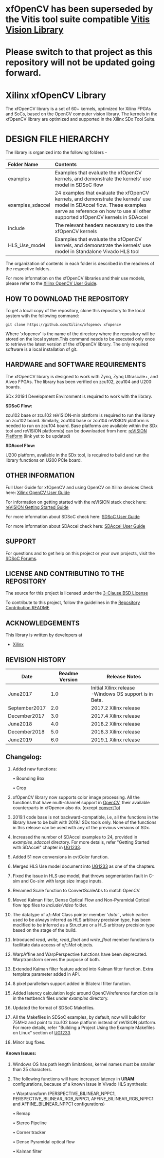 # 
# xfOpenCV has been superseded by the Vitis tool suite compatible [Vitis Vision Library](https://github.com/Xilinx/Vitis_Libraries/tree/master/vision)

# Please switch to that project as this repository will not be updated going forward.

#
#
#
#
#
#
#
#
# Xilinx xfOpenCV Library
The xfOpenCV library is a set of 60+ kernels, optimized for Xilinx FPGAs and SoCs, based on the OpenCV computer vision library. The kernels in the xfOpenCV library are optimized and supported in the Xilinx SDx Tool Suite.

# DESIGN FILE HIERARCHY
The library is organized into the following folders -

| Folder Name | Contents |
| :------------- | :------------- |
| examples | Examples that evaluate the xfOpenCV kernels, and demonstrate the kernels' use model in SDSoC flow |
| examples_sdaccel | 24 examples that evaluate the xfOpenCV kernels, and demonstrate the kernels' use model in SDAccel flow. These examples serve as reference on how to use all other supported xfOpenCV kernels in SDAccel |
| include | The relevant headers necessary to use the xfOpenCV kernels |
| HLS_Use_model | Examples that evaluate the xfOpenCV kernels, and demonstrate the kernels' use model in Standalone Vivado HLS tool |

The organization of contents in each folder is described in the readmes of the respective folders.

For more information on the xfOpenCV libraries and their use models, please refer to the [Xilinx OpenCV User Guide][].

## HOW TO DOWNLOAD THE REPOSITORY
To get a local copy of the repository, clone this repository to the local system with the following command:
```
git clone https://github.com/Xilinx/xfopencv xfopencv
```
Where 'xfopencv' is the name of the directory where the repository will be stored on the local system.This command needs to be executed only once to retrieve the latest version of the xfOpenCV library. The only required software is a local installation of git.

## HARDWARE and SOFTWARE REQUIREMENTS
The xfOpenCV library is designed to work with Zynq, Zynq Ultrascale+, and Alveo FPGAs. The library has been verified on zcu102, zcu104 and U200 boards.

SDx 2019.1 Development Environment is required to work with the library.

**SDSoC Flow:**

zcu102 base or zcu102 reVISION-min platform is required to run the library on zcu102 board. Similarly, zcu104 base or zcu104 reVISION platform is needed to run on zcu104 board. Base platforms are available within the SDx tool and reVISION platform(s) can be downloaded from here: [reVISION Platform] (link yet to be updated)

**SDAccel Flow:**

U200 platform, available in the SDx tool, is required to build and run the library functions on U200 PCIe board.

## OTHER INFORMATION
Full User Guide for xfOpenCV and using OpenCV on Xilinx devices Check here:
[Xilinx OpenCV User Guide][]

For information on getting started with the reVISION stack check here:
[reVISION Getting Started Guide]

For more information about SDSoC check here:
[SDSoC User Guide][]

For more information about SDAccel check here:
[SDAccel User Guide][]

## SUPPORT
For questions and to get help on this project or your own projects, visit the [SDSoC Forums][].

## LICENSE AND CONTRIBUTING TO THE REPOSITORY
The source for this project is licensed under the [3-Clause BSD License][]

To contribute to this project, follow the guidelines in the [Repository Contribution README][]

## ACKNOWLEDGEMENTS
This library is written by developers at
- [Xilinx](http://www.xilinx.com)

## REVISION HISTORY

Date      | Readme Version | Release Notes
--------  |----------------|-------------------------
June2017  | 1.0            | Initial Xilinx release <br> -Windows OS support is in Beta.
September2017  | 2.0            | 2017.2 Xilinx release <br>
December2017  | 3.0            | 2017.4 Xilinx release <br>
June2018  | 4.0            | 2018.2 Xilinx release <br>
December2018  | 5.0            | 2018.3 Xilinx release <br>
June2019  | 6.0            | 2019.1 Xilinx release <br>

## Changelog:
1. Added new functions:

    • Bounding Box

    • Crop

2. xfOpenCV library now supports color image processing. All the functions that have multi-channel support in [OpenCV][], their available counterparts in xfOpencv also do. (except [convertTo](https://github.com/Xilinx/xfopencv/tree/master/examples/convertbitdepth))

3. 2019.1 code base is not backward-compatible, i.e, all the functions in the library have to be built with 2019.1 SDx tools only. None of the functions in this release can be used with any of the previous versions of SDx.


4. Increased the number of SDAccel examples to 24, provided in *examples_sdaccel* directory. For more details, refer "Getting Started with SDAccel" chapter in [UG1233][].

5. Added 51 new conversions in cvtColor function.

6. Merged HLS Use model document into [UG1233][] as one of the chapters.

7. Fixed the issue in HLS use model, that throws segmentation fault in C-sim and Co-sim with large size image inputs.

8. Renamed Scale function to ConvertScaleAbs to match OpenCV.

9. Moved Kalman filter, Dense Optical Flow and Non-Pyramidal Optical flow hpp files to *include/video* folder.

10. The datatype of *xf::Mat* Class pointer member '*data*' , which earlier used to be always inferred as HLS arbitrary precision type, has been modified to be inferred as a Structure or a HLS arbitrary precision type based on the stage of the build.

11. Introduced *read, write, read_float* and *write_float* member functions to facilitate data access of *xf::Mat* objects.

12. WarpAffine and WarpPerspective functions have been deprecated. Warptransform serves the purpose of both.

13. Extended Kalman filter feature added into Kalman filter function. Extra template parameter added in API.

14. 8 pixel parallelism support added in Bilateral filter function.
15. Added latency calculation logic around OpenCV/reference function calls in the testbench files under *examples* directory.

16. Updated the format of SDSoC Makefiles.
17. All the Makefiles in SDSoC examples, by default, now will build for 75MHz and point to zcu102 base platform instead of reVISION platform. For more details, refer "Building a Project Using the Example Makefiles on Linux" section of [UG1233][].

18. Minor bug fixes.

#### Known Issues:
1. Windows OS has path length limitations, kernel names must be smaller than 25 characters.

2. The following functions will have increased latency in **URAM** configurations, because of a known issue in Vivado HLS synthesis:

	• Warptransform  (PERSPECTIVE_BILINEAR_NPPC1, PERSPECTIVE_BILINEAR_RGB_NPPC1,  AFFINE_BILINEAR_RGB_NPPC1 and AFFINE_BILINEAR_NPPC1 configurations)

	• Remap

	• Stereo Pipeline

	• Corner tracker

	• Dense Pyramidal optical flow

	• Kalman filter

  [reVISION Getting Started Guide]: https://github.com/Xilinx/Revision-Getting-Started-Guide
  [HLS Video Library]:
  https://xilinx-wiki.atlassian.net/wiki/spaces/A/pages/18841665/HLS+Video+Library
  [reVISION Platform]: https://github.com/Xilinx/reVISION-Getting-Started-Guide/blob/master/Docs/software-tools-system-requirements.md#32-software
  [SDSoC Forums]: https://forums.xilinx.com/t5/SDSoC-Development-Environment/bd-p/sdsoc
  [SDSoC User Guide]: https://www.xilinx.com/support/documentation/sw_manuals/xilinx2019_1/ug1027-sdsoc-user-guide.pdf
  [3-Clause BSD License]: LICENSE.txt
  [Repository Contribution README]: CONTRIBUTING.md
  [Xilinx OpenCV User Guide]: https://www.xilinx.com/support/documentation/sw_manuals/xilinx2019_1/ug1233-xilinx-opencv-user-guide.pdf
  [UG1233]:
  https://www.xilinx.com/support/documentation/sw_manuals/xilinx2019_1/ug1233-xilinx-opencv-user-guide.pdf
  [SDAccel User Guide]:
  https://www.xilinx.com/support/documentation/sw_manuals/xilinx2019_1/ug1023-sdaccel-user-guide.pdf
  [OpenCV]:
  https://github.com/opencv/opencv
